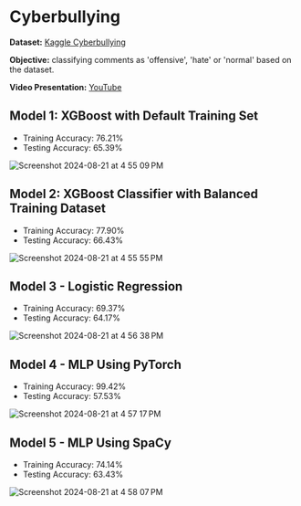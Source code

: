 # Cyberbullying

**Dataset:** [Kaggle Cyberbullying](https://www.kaggle.com/datasets/sayankr007/cyber-bullying-data-for-multi-label-classification/data)

**Objective:** classifying comments as 'offensive', 'hate' or 'normal' based on the dataset.

**Video Presentation:** [YouTube](https://www.youtube.com/watch?v=dwwKGG-F26U)

## Model 1: XGBoost with Default Training Set

* Training Accuracy: 76.21%
* Testing Accuracy: 65.39%
  
![Screenshot 2024-08-21 at 4 55 09 PM](https://github.com/user-attachments/assets/253429d2-4af7-4c38-9653-5f93391aef0c)

## Model 2: XGBoost Classifier with Balanced Training Dataset

* Training Accuracy: 77.90%
* Testing Accuracy: 66.43%
  
![Screenshot 2024-08-21 at 4 55 55 PM](https://github.com/user-attachments/assets/599ad260-6a43-4734-83c9-c8e62df93202)

## Model 3 - Logistic Regression

* Training Accuracy: 69.37%
* Testing Accuracy: 64.17%
  
![Screenshot 2024-08-21 at 4 56 38 PM](https://github.com/user-attachments/assets/0f7791c8-7517-4bc9-81f4-97d84a19c58b)

## Model 4 - MLP Using PyTorch

* Training Accuracy: 99.42%
* Testing Accuracy: 57.53%
  
![Screenshot 2024-08-21 at 4 57 17 PM](https://github.com/user-attachments/assets/43fa21fe-2c40-4d69-bcbd-580304f23652)

## Model 5 - MLP Using SpaCy

* Training Accuracy: 74.14%
* Testing Accuracy: 63.43%

![Screenshot 2024-08-21 at 4 58 07 PM](https://github.com/user-attachments/assets/95117917-f19c-4d2a-8751-72bee872c956)
